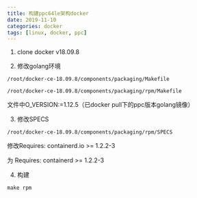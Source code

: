 ```yaml
---
title: 构建ppc64le架构docker
date: 2019-11-10
categories: docker
tags: [linux, docker, ppc]
---
```



1. clone docker v18.09.8

2. 修改golang环境
```
/root/docker-ce-18.09.8/components/packaging/Makefile

/root/docker-ce-18.09.8/components/packaging/rpm/Makefile
```

文件中O_VERSION:=1.12.5（已docker pull下的ppc版本golang镜像）


3. 修改SPECS

```
/root/docker-ce-18.09.8/components/packaging/rpm/SPECS
```

修改Requires: containerd.io >= 1.2.2-3

为 Requires: containerd >= 1.2.2-3

4. 构建
```
make rpm
```